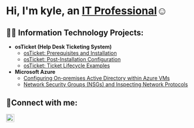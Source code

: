 <h1>Hi, I'm kyle, an <a href="https://linkedin.com/in/Josh">IT Professional</a>☺</h1>

<h2>👨‍💻 Information Technology Projects:</h2>

- <b>osTicket (Help Desk Ticketing System)</b>
  - [osTicket: Prerequisites and Installation](https://github.com/kylegomez422/osticket-prereqs)
  - [osTicket: Post-Installation Configuration](https://github.com/kylegomez422/post-install-config)
  - [osTicket: Ticket Lifecycle Examples](https://github.com/kylegomez422/ticket-lifecycle)
- <b>Microsoft Azure</b>
  - [Configuring On-premises Active Directory within Azure VMs](https://github.com/kylegomez422/configure-ad)
  - [Network Security Groups (NSGs) and Inspecting Network Protocols](https://github.com/kylegomez422/azure-network-protocols)

<h2>🤳Connect with me:</h2>


[<img align="left" alt="Josh | LinkedIn" width="22px" src="https://cdn.jsdelivr.net/npm/simple-icons@v3/icons/linkedin.svg" />][linkedin]




[linkedin]: https://linkedin.com/in/Josh
